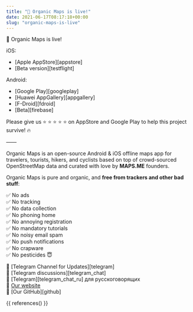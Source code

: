 ```yaml
---
title: "🍃 Organic Maps is live!"
date: 2021-06-17T08:17:18+00:00
slug: "organic-maps-is-live"
---
```


🍃 Organic Maps is live!

iOS:

* [Apple AppStore][appstore]
* [Beta version][testflight]

Android:

* [Google Play][googleplay]
* [Huawei AppGallery][appgallery]
* [F-Droid][fdroid]
* [Beta][firebase]

Please give us ⭐ ⭐ ⭐ ⭐ ⭐ on AppStore and Google Play to help this project survive! 🔥

——

Organic Maps is an open-source Android & iOS offline maps app
for travelers, tourists, hikers, and cyclists based on top of crowd-sourced
OpenStreetMap data and curated with love by **MAPS.ME** founders.

Organic Maps is pure and organic, and **free from trackers and other bad stuff**:

✅ No ads<br/>
✅ No tracking<br/>
✅ No data collection<br/>
✅ No phoning home<br/>
✅ No annoying registration<br/>
✅ No mandatory tutorials<br/>
✅ No noisy email spam<br/>
✅ No push notifications<br/>
✅ No crapware<br/>
✅ No pesticides 😇<br/>

🔗 [Telegram Channel for Updates][telegram]<br/>
🔗 [Telegram discussions][telegram_chat]<br/>
🔗 [Telegram][telegram_chat_ru] для русскоговорящих<br/>
🔗 [Our website](https://organicmaps.app/)<br/>
🔗 [Our GitHub][github]<br/>

{{ references() }}
